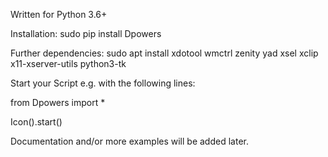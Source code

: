 Written for Python 3.6+

Installation:
sudo pip install Dpowers

Further dependencies:
sudo apt install xdotool wmctrl zenity yad xsel xclip x11-xserver-utils python3-tk


Start your Script e.g. with the following lines:

from Dpowers import *

Icon().start()

Documentation and/or more examples will be added later.
